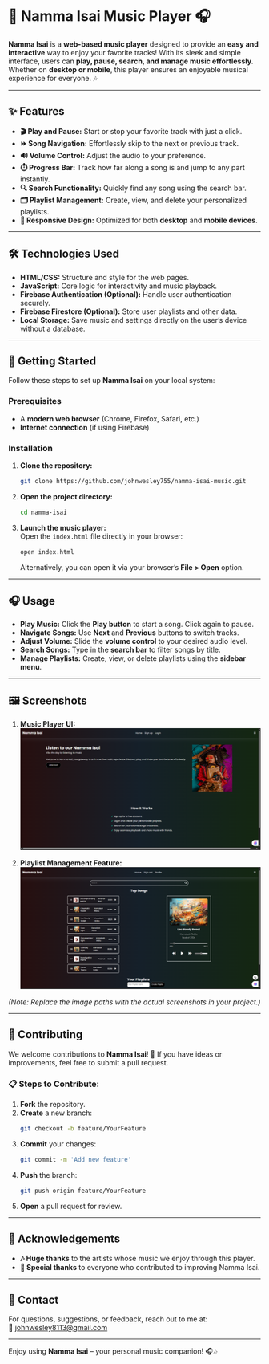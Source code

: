 # 🎵 Namma Isai Music Player 🎧

**Namma Isai** is a **web-based music player** designed to provide an **easy and interactive** way to enjoy your favorite tracks! With its sleek and simple interface, users can **play, pause, search, and manage music effortlessly.** Whether on **desktop or mobile**, this player ensures an enjoyable musical experience for everyone. 🎶  

---

## ✨ Features

- **🎬 Play and Pause:** Start or stop your favorite track with just a click.  
- **⏩ Song Navigation:** Effortlessly skip to the next or previous track.  
- **🔊 Volume Control:** Adjust the audio to your preference.  
- **⏱️ Progress Bar:** Track how far along a song is and jump to any part instantly.  
- **🔍 Search Functionality:** Quickly find any song using the search bar.  
- **🗂️ Playlist Management:** Create, view, and delete your personalized playlists.  
- **📱 Responsive Design:** Optimized for both **desktop** and **mobile devices**.  

---

## 🛠️ Technologies Used  

- **HTML/CSS:** Structure and style for the web pages.  
- **JavaScript:** Core logic for interactivity and music playback.  
- **Firebase Authentication (Optional):** Handle user authentication securely.  
- **Firebase Firestore (Optional):** Store user playlists and other data.  
- **Local Storage:** Save music and settings directly on the user’s device without a database.  

---

## 🚀 Getting Started  

Follow these steps to set up **Namma Isai** on your local system:  

### Prerequisites  

- A **modern web browser** (Chrome, Firefox, Safari, etc.)  
- **Internet connection** (if using Firebase)  

### Installation  

1. **Clone the repository:**  
   ```bash
   git clone https://github.com/johnwesley755/namma-isai-music.git
   ```  

2. **Open the project directory:**  
   ```bash
   cd namma-isai
   ```  

3. **Launch the music player:**  
   Open the `index.html` file directly in your browser:  
   ```bash
   open index.html
   ```  

   Alternatively, you can open it via your browser’s **File > Open** option.

---

## 🎧 Usage  

- **Play Music:** Click the **Play button** to start a song. Click again to pause.  
- **Navigate Songs:** Use **Next** and **Previous** buttons to switch tracks.  
- **Adjust Volume:** Slide the **volume control** to your desired audio level.  
- **Search Songs:** Type in the **search bar** to filter songs by title.  
- **Manage Playlists:** Create, view, or delete playlists using the **sidebar menu**.

---

## 🖼️ Screenshots  

1. **Music Player UI:**  
   ![Namma Isai Music Player UI](home-page.png)  

2. **Playlist Management Feature:**  
   ![Playlist Management](music-page.png)  

*(Note: Replace the image paths with the actual screenshots in your project.)*  

---

## 🤝 Contributing  

We welcome contributions to **Namma Isai**! 🎉 If you have ideas or improvements, feel free to submit a pull request.  

### 📋 Steps to Contribute:  

1. **Fork** the repository.  
2. **Create** a new branch:  
   ```bash
   git checkout -b feature/YourFeature
   ```  
3. **Commit** your changes:  
   ```bash
   git commit -m 'Add new feature'
   ```  
4. **Push** the branch:  
   ```bash
   git push origin feature/YourFeature
   ```  
5. **Open** a pull request for review.  

---

## 🙌 Acknowledgements  

- **🎶 Huge thanks** to the artists whose music we enjoy through this player.  
- **👏 Special thanks** to everyone who contributed to improving Namma Isai.  

---

## 📩 Contact  

For questions, suggestions, or feedback, reach out to me at:  
📧 [johnwesley8113@gmail.com](mailto:johnwesley8113@gmail.com)

---

Enjoy using **Namma Isai** – your personal music companion! 🎧🎶  

